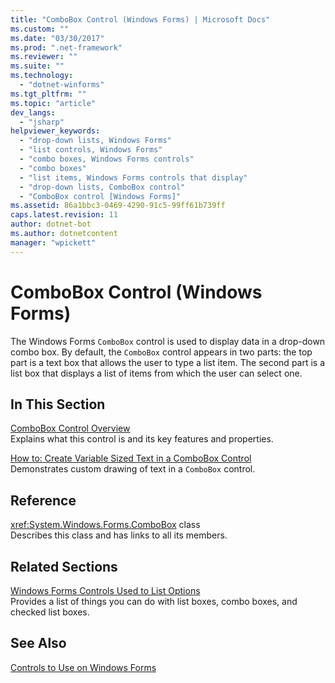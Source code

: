 ```yaml
---
title: "ComboBox Control (Windows Forms) | Microsoft Docs"
ms.custom: ""
ms.date: "03/30/2017"
ms.prod: ".net-framework"
ms.reviewer: ""
ms.suite: ""
ms.technology: 
  - "dotnet-winforms"
ms.tgt_pltfrm: ""
ms.topic: "article"
dev_langs: 
  - "jsharp"
helpviewer_keywords: 
  - "drop-down lists, Windows Forms"
  - "list controls, Windows Forms"
  - "combo boxes, Windows Forms controls"
  - "combo boxes"
  - "list items, Windows Forms controls that display"
  - "drop-down lists, ComboBox control"
  - "ComboBox control [Windows Forms]"
ms.assetid: 86a1bbc3-0469-4290-91c5-99ff61b739ff
caps.latest.revision: 11
author: dotnet-bot
ms.author: dotnetcontent
manager: "wpickett"
---
```

# ComboBox Control (Windows Forms)
The Windows Forms `ComboBox` control is used to display data in a drop-down combo box. By default, the `ComboBox` control appears in two parts: the top part is a text box that allows the user to type a list item. The second part is a list box that displays a list of items from which the user can select one.  
  
## In This Section  
 [ComboBox Control Overview](../../../../docs/framework/winforms/controls/combobox-control-overview-windows-forms.md)  
 Explains what this control is and its key features and properties.  
  
 [How to: Create Variable Sized Text in a ComboBox Control](../../../../docs/framework/winforms/controls/how-to-create-variable-sized-text-in-a-combobox-control.md)  
 Demonstrates custom drawing of text in a `ComboBox` control.  
  
## Reference  
 <xref:System.Windows.Forms.ComboBox> class  
 Describes this class and has links to all its members.  
  
## Related Sections  
 [Windows Forms Controls Used to List Options](../../../../docs/framework/winforms/controls/windows-forms-controls-used-to-list-options.md)  
 Provides a list of things you can do with list boxes, combo boxes, and checked list boxes.  
  
## See Also  
 [Controls to Use on Windows Forms](../../../../docs/framework/winforms/controls/controls-to-use-on-windows-forms.md)